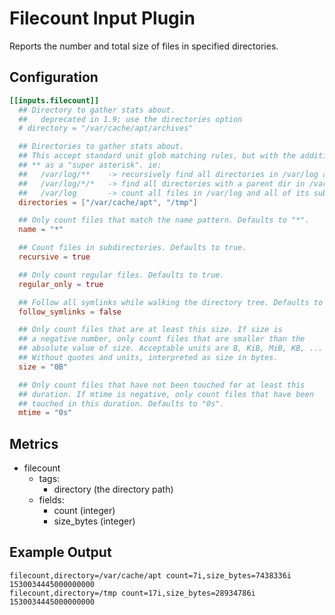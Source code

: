 # Filecount Input Plugin

Reports the number and total size of files in specified directories.

## Configuration

```toml
[[inputs.filecount]]
  ## Directory to gather stats about.
  ##   deprecated in 1.9; use the directories option
  # directory = "/var/cache/apt/archives"

  ## Directories to gather stats about.
  ## This accept standard unit glob matching rules, but with the addition of
  ## ** as a "super asterisk". ie:
  ##   /var/log/**    -> recursively find all directories in /var/log and count files in each directories
  ##   /var/log/*/*   -> find all directories with a parent dir in /var/log and count files in each directories
  ##   /var/log       -> count all files in /var/log and all of its subdirectories
  directories = ["/var/cache/apt", "/tmp"]

  ## Only count files that match the name pattern. Defaults to "*".
  name = "*"

  ## Count files in subdirectories. Defaults to true.
  recursive = true

  ## Only count regular files. Defaults to true.
  regular_only = true

  ## Follow all symlinks while walking the directory tree. Defaults to false.
  follow_symlinks = false

  ## Only count files that are at least this size. If size is
  ## a negative number, only count files that are smaller than the
  ## absolute value of size. Acceptable units are B, KiB, MiB, KB, ...
  ## Without quotes and units, interpreted as size in bytes.
  size = "0B"

  ## Only count files that have not been touched for at least this
  ## duration. If mtime is negative, only count files that have been
  ## touched in this duration. Defaults to "0s".
  mtime = "0s"
```

## Metrics

- filecount
  - tags:
    - directory (the directory path)
  - fields:
    - count (integer)
    - size_bytes (integer)

## Example Output

```shell
filecount,directory=/var/cache/apt count=7i,size_bytes=7438336i 1530034445000000000
filecount,directory=/tmp count=17i,size_bytes=28934786i 1530034445000000000
```

